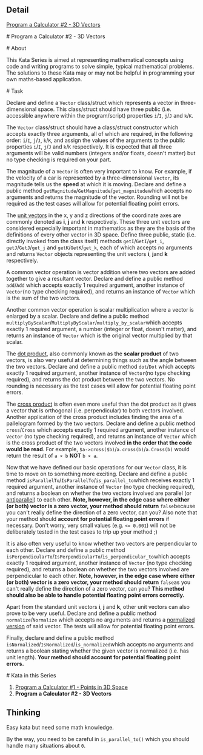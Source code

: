 ## Detail

[Program a Calculator #2 - 3D Vectors](https://www.codewars.com/kata/program-a-calculator-number-2-3d-vectors/train/rust)

\# Program a Calculator #2 - 3D Vectors

\# About

This Kata Series is aimed at representing mathematical concepts using code and writing programs to solve simple, typical mathematical problems. The solutions to these Kata may or may not be helpful in programming your own maths-based application.

\# Task

Declare and define a `Vector` class/struct which represents a vector in three-dimensional space. This class/struct should have three public (i.e. accessible anywhere within the program/script) properties `i`/`I`, `j`/`J` and `k`/`K`.

The `Vector` class/struct should have a class/struct constructor which accepts exactly three arguments, all of which are required, in the following order: `i`/`I`, `j`/`J`, `k`/`K`, and assign the values of the arguments to the public properties `i`/`I`, `j`/`J` and `k`/`K` respectively. It is expected that all three arguments will be valid numbers (integers and/or floats, doesn't matter) but no type checking is required on your part.

The magnitude of a `Vector` is often very important to know. For example, if the velocity of a car is represented by a three-dimensional `Vector`, its magnitude tells us the **speed** at which it is moving. Declare and define a public method `getMagnitude`/`GetMagnitude`/`get_magnitude`which accepts no arguments and returns the magnitude of the vector. Rounding will not be required as the test cases will allow for potential floating point errors.

The [unit vectors](https://en.wikipedia.org/wiki/Unit_vector) in the x, y and z directions of the coordinate axes are commonly denoted as **i**, **j** and **k** respectively. These three unit vectors are considered especially important in mathematics as they are the basis of the definitions of every other vector in 3D space. Define three public, static (i.e. directly invoked from the class itself) methods `getI`/`GetI`/`get_i`, `getJ`/`GetJ`/`get_j` and `getK`/`GetK`/`get_k`, each of which accepts no arguments and returns `Vector` objects representing the unit vectors **i**, **j**and **k** respectively.

A common vector operation is vector addition where two vectors are added together to give a resultant vector. Declare and define a public method `add`/`Add` which accepts exactly 1 required argument, another instance of `Vector`(no type checking required), and returns an instance of `Vector` which is the sum of the two vectors.

Another common vector operation is scalar multiplication where a vector is enlarged by a scalar. Declare and define a public method `multiplyByScalar`/`MultiplyByScalar`/`multiply_by_scalar`which accepts exactly 1 required argument, a number (integer or float, doesn't matter), and returns an instance of `Vector` which is the original vector multiplied by that scalar.

The [dot product](https://en.wikipedia.org/wiki/Dot_product), also commonly known as the **scalar product** of two vectors, is also very useful at determining things such as the angle between the two vectors. Declare and define a public method `dot`/`Dot` which accepts exactly 1 required argument, another instance of `Vector`(no type checking required), and returns the dot product between the two vectors. No rounding is necessary as the test cases will allow for potential floating point errors.

The [cross product](https://en.wikipedia.org/wiki/Cross_product) is often even more useful than the dot product as it gives a vector that is orthogonal (i.e. perpendicular) to both vectors involved. Another application of the cross product includes finding the area of a pallelogram formed by the two vectors. Declare and define a public method `cross`/`Cross` which accepts exactly 1 required argument, another instance of `Vector` (no type checking required), and returns an instance of `Vector` which is the cross product of the two vectors involved **in the order that the code would be read**. For example, `$a->cross($b)`/`a.cross(b)`/`a.Cross(b)` would return the result of `a × b` **NOT** `b × a`.

Now that we have defined our basic operations for our `Vector` class, it is time to move on to something more exciting. Declare and define a public method `isParallelTo`/`IsParallelTo`/`is_parallel_to`which receives exactly 1 required argument, another instance of `Vector` (no type checking required), and returns a boolean on whether the two vectors involved are parallel (or [antiparallel](https://en.wikipedia.org/wiki/Antiparallel_(mathematics)#Antiparallel_vectors)) to each other.  **Note, however, in the edge case where either (or both) vector is a zero vector, your method should return** `false`because you can't really define the direction of a zero vector, can you? Also note that your method should **account for potential floating point errors** if necessary. Don't worry, very small values (e.g. `<= 0.001`) will not be deliberately tested in the test cases to trip up your method ;)

It is also often very useful to know whether two vectors are perpendicular to each other. Declare and define a public method `isPerpendicularTo`/`IsPerpendicularTo`/`is_perpendicular_to`which accepts exactly 1 required argument, another instance of `Vector` (no type checking required), and returns a boolean on whether the two vectors involved are perpendicular to each other.  **Note, however, in the edge case where either (or both) vector is a zero vector, your method should return** `false`as you can't really define the direction of a zero vector, can you?  **This method should also be able to handle potential floating point errors correctly.**

Apart from the standard unit vectors **i**, **j** and **k**, other unit vectors can also prove to be very useful. Declare and define a public method `normalize`/`Normalize` which accepts no arguments and returns a [normalized version](https://en.wikipedia.org/wiki/Unit_vector) of said vector. The tests will allow for potential floating point errors.

Finally, declare and define a public method `isNormalized`/`IsNormalized`/`is_normalized`which accepts no arguments and returns a boolean stating whether the given vector is normalized (i.e. has unit length).  **Your method should account for potential floating point errors.**

\# Kata in this Series

1. [Program a Calculator #1 - Points in 3D Space](https://www.codewars.com/kata/program-a-calculator-number-1-points-in-3d-space)
2. **Program a Calculator #2 - 3D Vectors**

## Thinking

Easy kata but need some math knowledge.

By the way, you need to be careful in `is_parallel_to()` which you should handle many situations about `0`.